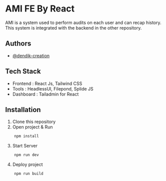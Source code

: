 # AMI FE By React

AMI is a system used to perform audits on each user and can recap history. This system is integrated with the backend in the other repository.

## Authors

- [@dendik-creation](https://www.github.com/dendik-creation)

## Tech Stack

- Frontend : React Js, Tailwind CSS
- Tools : HeadlessUI, Filepond, Splide JS
- Dashboard : Tailadmin for React

## Installation

1. Clone this repository
2. Open project & Run

```bash
    npm install
```

3. Start Server

```bash
    npm run dev
```

4. Deploy project

```bash
    npm run build
```

